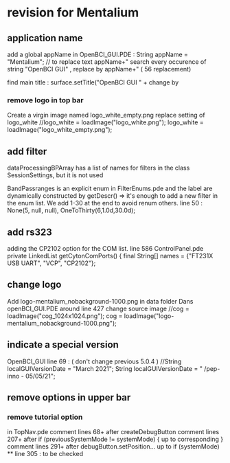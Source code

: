 # revision for Mentalium 
## application name 
add a global appName in OpenBCI_GUI.PDE : 
String appName = "Mentalium";  // to replace text appName+"
search every occurence of string "OpenBCI GUI" , replace by appName+"
( 56 replacement)

find main title :  surface.setTitle("OpenBCI GUI " +
change by 
### remove logo in top bar 
Create a virgin image named logo_white_empty.png 
replace setting of logo_white 
    //logo_white = loadImage("logo_white.png");
    logo_white = loadImage("logo_white_empty.png");



## add filter 
dataProcessingBPArray has a list of names for  filters in the class SessionSettings, but it is not used

BandPassranges is an explicit enum in FilterEnums.pde and the label are dynamically constructed by getDescr()
=> it's enough to add a new filter in the enum list. We add 1-30 at the end to avoid renum others.
line 50 :      
    None(5, null, null),
    OneToThirty(6,1.0d,30.0d);

## add rs323
adding the CP2102 option for the COM list.
line 586 ControlPanel.pde
 private LinkedList<String> getCytonComPorts() {
        final String[] names = {"FT231X USB UART", "VCP", "CP2102"};

## change logo 
Add logo-mentalium_nobackground-1000.png in data folder
Dans openBCI_GUI.PDE around line 427 change source image
 //cog = loadImage("cog_1024x1024.png");
 cog = loadImage("logo-mentalium_nobackground-1000.png");

## indicate a special version 
OpenBCI_GUI line 69 : ( don't change previous 5.0.4 )
//String localGUIVersionDate = "March 2021";
String localGUIVersionDate = " /pep-inno - 05/05/21";

## remove options in upper bar 
### remove tutorial option 
in TopNav.pde 
comment lines 68+ after createDebugButton
comment lines 207+ after if (previousSystemMode != systemMode) { up to corresponding }
comment lines 291+ after debugButton.setPosition... up to if (systemMode)
** line 305 : to be checked 
